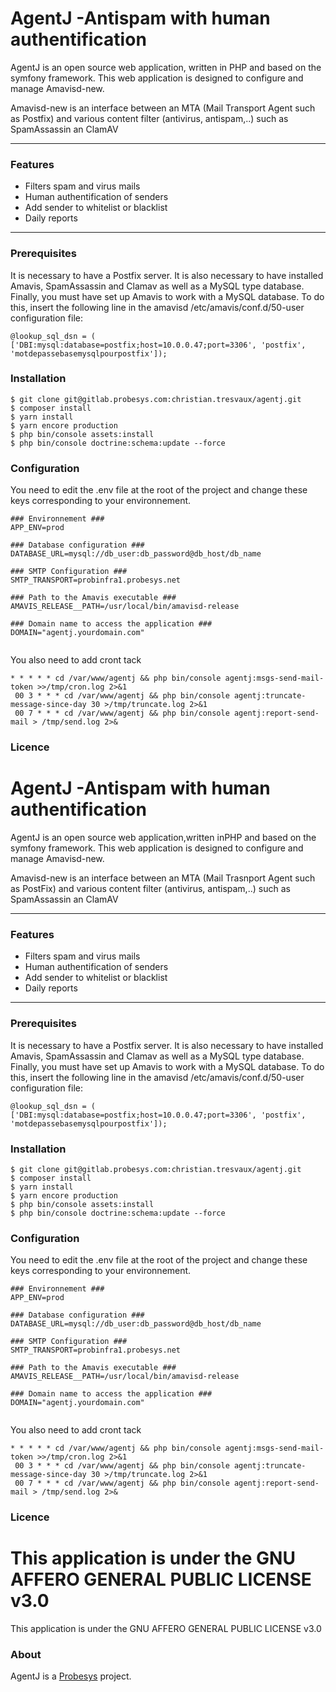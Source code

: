 
# AgentJ -Antispam with human authentification

AgentJ is an open source web application, written in PHP and based on the symfony framework. This web application is designed to configure and manage Amavisd-new.

Amavisd-new is an interface between an MTA (Mail Transport Agent such as Postfix) and various content filter (antivirus, antispam,..) such as SpamAssassin an ClamAV

---

### Features
- Filters spam and virus mails
- Human authentification of senders
- Add sender to whitelist or blacklist
- Daily reports

---

### Prerequisites

It is necessary to have a Postfix server.
It is also necessary to have installed Amavis, SpamAssassin and Clamav as well as a MySQL type database.
Finally, you must have set up Amavis to work with a MySQL database.
To do this, insert the following line in the amavisd /etc/amavis/conf.d/50-user configuration file:

```
@lookup_sql_dsn = ( ['DBI:mysql:database=postfix;host=10.0.0.47;port=3306', 'postfix', 'motdepassebasemysqlpourpostfix']);
```




### Installation
```shellscript
$ git clone git@gitlab.probesys.com:christian.tresvaux/agentj.git
$ composer install
$ yarn install
$ yarn encore production
$ php bin/console assets:install
$ php bin/console doctrine:schema:update --force
```
### Configuration
You need to edit the .env file at the root of the project and change these keys corresponding to your environnement.

```
### Environnement ###
APP_ENV=prod

### Database configuration ###
DATABASE_URL=mysql://db_user:db_password@db_host/db_name

### SMTP Configuration ###
SMTP_TRANSPORT=probinfra1.probesys.net

### Path to the Amavis executable ###
AMAVIS_RELEASE__PATH=/usr/local/bin/amavisd-release

### Domain name to access the application ###
DOMAIN="agentj.yourdomain.com"


```

You also need to add cront tack 
```
* * * * * cd /var/www/agentj && php bin/console agentj:msgs-send-mail-token >>/tmp/cron.log 2>&1
 00 3 * * * cd /var/www/agentj && php bin/console agentj:truncate-message-since-day 30 >/tmp/truncate.log 2>&1
 00 7 * * * cd /var/www/agentj && php bin/console agentj:report-send-mail > /tmp/send.log 2>&

```

### Licence  

# AgentJ -Antispam with human authentification

AgentJ is an open source web application,written inPHP and based on the symfony framework. This web application is designed to configure and manage Amavisd-new.

Amavisd-new is an interface between an MTA (Mail Trasnport Agent such as PostFix) and various content filter (antivirus, antispam,..) such as SpamAssassin an ClamAV

---

### Features
- Filters spam and virus mails
- Human authentification of senders
- Add sender to whitelist or blacklist
- Daily reports

---

### Prerequisites

It is necessary to have a Postfix server.
It is also necessary to have installed Amavis, SpamAssassin and Clamav as well as a MySQL type database.
Finally, you must have set up Amavis to work with a MySQL database.
To do this, insert the following line in the amavisd /etc/amavis/conf.d/50-user configuration file:

```
@lookup_sql_dsn = ( ['DBI:mysql:database=postfix;host=10.0.0.47;port=3306', 'postfix', 'motdepassebasemysqlpourpostfix']);
```




### Installation
```shellscript
$ git clone git@gitlab.probesys.com:christian.tresvaux/agentj.git
$ composer install
$ yarn install
$ yarn encore production
$ php bin/console assets:install
$ php bin/console doctrine:schema:update --force
```
### Configuration
You need to edit the .env file at the root of the project and change these keys corresponding to your environnement.

```
### Environnement ###
APP_ENV=prod

### Database configuration ###
DATABASE_URL=mysql://db_user:db_password@db_host/db_name

### SMTP Configuration ###
SMTP_TRANSPORT=probinfra1.probesys.net

### Path to the Amavis executable ###
AMAVIS_RELEASE__PATH=/usr/local/bin/amavisd-release

### Domain name to access the application ###
DOMAIN="agentj.yourdomain.com"


```

You also need to add cront tack 
```
* * * * * cd /var/www/agentj && php bin/console agentj:msgs-send-mail-token >>/tmp/cron.log 2>&1
 00 3 * * * cd /var/www/agentj && php bin/console agentj:truncate-message-since-day 30 >/tmp/truncate.log 2>&1
 00 7 * * * cd /var/www/agentj && php bin/console agentj:report-send-mail > /tmp/send.log 2>&

```

### Licence  

This application is under the GNU AFFERO GENERAL PUBLIC LICENSE v3.0
=======

This application is under the GNU AFFERO GENERAL PUBLIC LICENSE v3.0
### About  
AgentJ is a [Probesys](https://www.probesys.com) project.
